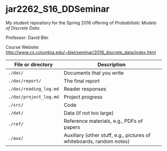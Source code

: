 # jar2262_S16_DDSeminar

My student repository for the Spring 2016 offering of *Probabilistic Models of Discrete Data*.

Professor: David Blei

Course Website: http://www.cs.columbia.edu/~blei/seminar/2016_discrete_data/index.html

|File or directory      | Description                                                          |
|-----------------------|----------------------------------------------------------------------|
|`./doc/`               | Documents that you write                                             |
|`./doc/report/`        | The final report                                                     |
|`./doc/reading_log.md` | Reader responses                                                     |
|`./doc/project_log.md` | Project progress                                                     |
|`./src/`               | Code                                                                 |
|`./dat/`               | Data (if not too large)                                              |
|`./ref/`               | Reference materials, e.g., PDFs of papers                            |
|`./aux/`               | Auxiliary (other stuff, e.g., pictures of whiteboards, random notes) |
